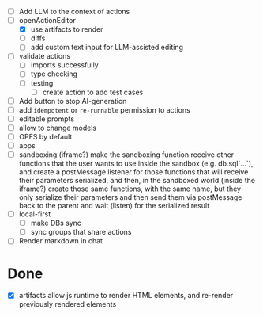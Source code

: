 - [ ] Add LLM to the context of actions
- [ ] openActionEditor
    - [x] use artifacts to render
    - [ ] diffs
    - [ ] add custom text input for LLM-assisted editing
- [ ] validate actions
  - [ ] imports successfully
  - [ ] type checking
  - [ ] testing
    - [ ] create action to add test cases
- [ ] Add button to stop AI-generation
- [ ] add `idempotent` or `re-runnable` permission to actions
- [ ] editable prompts
- [ ] allow to change models
- [ ] OPFS by default
- [ ] apps
- [ ] sandboxing (iframe?)
  make the sandboxing function receive other functions that the user wants to use inside the sandbox (e.g. db.sql\`...\`), and create a postMessage listener for those functions that will receive their parameters serialized, and then, in the sandboxed world (inside the iframe?) create those same functions, with the same name, but they only serialize their parameters and then send them via postMessage back to the parent and wait (listen) for the serialized result
- [ ] local-first
  - [ ] make DBs sync
  - [ ] sync groups that share actions
- [ ] Render markdown in chat

# Done

- [x] artifacts
  allow js runtime to render HTML elements, and re-render previously rendered elements
